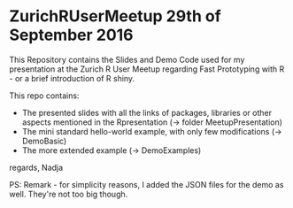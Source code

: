 # ZurichRUserMeetup 29th of September 2016
This Repository contains the Slides and Demo Code used for my presentation at the Zurich R User Meetup regarding Fast Prototyping with R - or a brief introduction of R shiny.

This repo contains:
* The presented slides with all the links of packages, libraries or other aspects mentioned in the Rpresentation (-> folder MeetupPresentation)
* The mini standard hello-world example, with only few modifications (-> DemoBasic)
* The more extended example (-> DemoExamples)


regards,
Nadja


PS: Remark - for simplicity reasons, I added the JSON files for the demo as well. They're not too big though.
